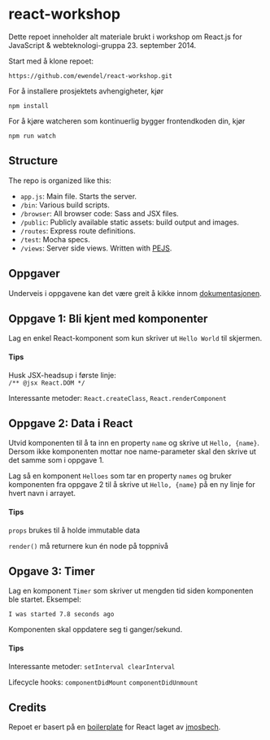 # react-workshop

Dette repoet inneholder alt materiale brukt i workshop om React.js for JavaScript & webteknologi-gruppa 23. september 2014.

Start med å klone repoet:

```
https://github.com/ewendel/react-workshop.git
```

For å installere prosjektets avhengigheter, kjør 

```
npm install
```

For å kjøre watcheren som kontinuerlig bygger frontendkoden din, kjør


```
npm run watch
```

## Structure

The repo is organized like this:
- `app.js`: Main file. Starts the server.
- `/bin`: Various build scripts.
- `/browser`: All browser code: Sass and JSX files.
- `/public`: Publicly available static assets: build output and images.
- `/routes`: Express route definitions.
- `/test`: Mocha specs.
- `/views`: Server side views. Written with [PEJS](https://github.com/gett/pejs).


## Oppgaver

Underveis i oppgavene kan det være greit å kikke innom [dokumentasjonen](http://facebook.github.io/react/docs/).

## Oppgave 1: Bli kjent med komponenter

Lag en enkel React-komponent som kun skriver ut `Hello World` til skjermen.

#### Tips

Husk JSX-headsup i første linje:<br>
`/** @jsx React.DOM */`

Interessante metoder: 
`React.createClass`, `React.renderComponent`

## Oppgave 2: Data i React

Utvid komponenten til å ta inn en property `name` og skrive ut `Hello, {name}`.<br>
Dersom ikke komponenten mottar noe name-parameter skal den skrive ut det samme som i oppgave 1.

Lag så en komponent `Helloes` som tar en property `names` og bruker komponenten fra oppgave 2 til å skrive ut `Hello, {name}` på en ny linje for hvert navn i arrayet.

#### Tips

`props` brukes til å holde immutable data

`render()` må returnere kun én node på toppnivå

## Opgave 3: Timer

Lag en komponent `Timer` som skriver ut mengden tid siden komponenten ble startet. Eksempel:

`I was started 7.8 seconds ago`

Komponenten skal oppdatere seg ti ganger/sekund.

#### Tips

Interessante metoder:
`setInterval clearInterval`

Lifecycle hooks:
`componentDidMount` `componentDidUnmount`


## Credits

Repoet er basert på en [boilerplate](https://github.com/jmosbech/react-boilerplate) for React laget av [jmosbech](https://github.com/jmosbech).